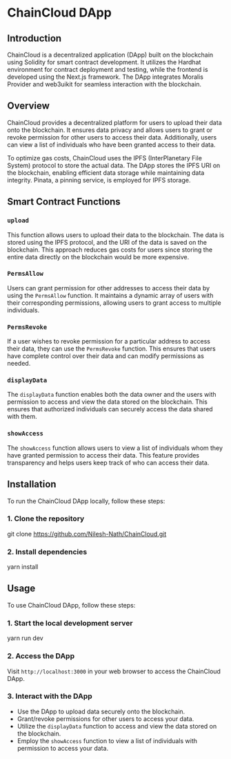 # ChainCloud DApp

## Introduction

ChainCloud is a decentralized application (DApp) built on the blockchain using Solidity for smart contract development. It utilizes the Hardhat environment for contract deployment and testing, while the frontend is developed using the Next.js framework. The DApp integrates Moralis Provider and web3uikit for seamless interaction with the blockchain.

## Overview

ChainCloud provides a decentralized platform for users to upload their data onto the blockchain. It ensures data privacy and allows users to grant or revoke permission for other users to access their data. Additionally, users can view a list of individuals who have been granted access to their data.

To optimize gas costs, ChainCloud uses the IPFS (InterPlanetary File System) protocol to store the actual data. The DApp stores the IPFS URI on the blockchain, enabling efficient data storage while maintaining data integrity. Pinata, a pinning service, is employed for IPFS storage.

## Smart Contract Functions

### `upload`

This function allows users to upload their data to the blockchain. The data is stored using the IPFS protocol, and the URI of the data is saved on the blockchain. This approach reduces gas costs for users since storing the entire data directly on the blockchain would be more expensive.

### `PermsAllow`

Users can grant permission for other addresses to access their data by using the `PermsAllow` function. It maintains a dynamic array of users with their corresponding permissions, allowing users to grant access to multiple individuals.

### `PermsRevoke`

If a user wishes to revoke permission for a particular address to access their data, they can use the `PermsRevoke` function. This ensures that users have complete control over their data and can modify permissions as needed.

### `displayData`

The `displayData` function enables both the data owner and the users with permission to access and view the data stored on the blockchain. This ensures that authorized individuals can securely access the data shared with them.

### `showAccess`

The `showAccess` function allows users to view a list of individuals whom they have granted permission to access their data. This feature provides transparency and helps users keep track of who can access their data.

## Installation

To run the ChainCloud DApp locally, follow these steps:

### 1. Clone the repository

git clone https://github.com/Nilesh-Nath/ChainCloud.git

### 2. Install dependencies

yarn install

## Usage

To use ChainCloud DApp, follow these steps:

### 1. Start the local development server

yarn run dev

### 2. Access the DApp

Visit `http://localhost:3000` in your web browser to access the ChainCloud DApp.

### 3. Interact with the DApp

- Use the DApp to upload data securely onto the blockchain.
- Grant/revoke permissions for other users to access your data.
- Utilize the `displayData` function to access and view the data stored on the blockchain.
- Employ the `showAccess` function to view a list of individuals with permission to access your data.
